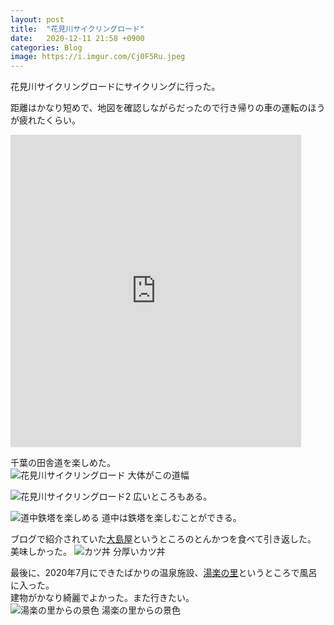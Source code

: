 ```yaml
---
layout: post
title:  "花見川サイクリングロード"
date:   2020-12-11 21:58 +0900
categories: Blog
image: https://i.imgur.com/Cj0F5Ru.jpeg
---
```

花見川サイクリングロードにサイクリングに行った。


距離はかなり短めで、地図を確認しながらだったので行き帰りの車の運転のほうが疲れたくらい。  
<iframe src='https://connect.garmin.com/modern/activity/embed/5940596906' title='花見川サイクリングロードから大島屋' width='465' height='500' frameborder='0'></iframe>


千葉の田舎道を楽しめた。  
![花見川サイクリングロード](https://i.imgur.com/Cj0F5Ru.jpeg)
大体がこの道幅<br />


![花見川サイクリングロード2](https://i.imgur.com/LyyKCNk.jpeg)
広いところもある。<br />


![道中鉄塔を楽しめる](https://i.imgur.com/kBHQiLN.jpeg)
道中は鉄塔を楽しむことができる。<br />


ブログで紹介されていた[大島屋](https://goo.gl/maps/QPZn8Ro5eCaw2Phx9)というところのとんかつを食べて引き返した。  
美味しかった。
![カツ丼](https://i.imgur.com/Ocd1r80.jpeg)
分厚いカツ丼<br />


最後に、2020年7月にできたばかりの温泉施設、[湯楽の里](https://www.yurakirari.com/makuhari/)というところで風呂に入った。  
建物がかなり綺麗でよかった。また行きたい。  
![湯楽の里からの景色](https://i.imgur.com/ofGIo6p.jpeg)
湯楽の里からの景色